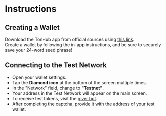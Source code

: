 # Instructions

## Creating a Wallet
Download the TonHub app from official sources using [this link](https://tonhub.com/getApp).  
Create a wallet by following the in-app instructions, and be sure to securely save your 24-word seed phrase!

## Connecting to the Test Network
- Open your wallet settings.
- Tap the **Diamond icon** at the bottom of the screen multiple times.
- In the "Network" field, change to **"Testnet"**.
- Your address in the Test Network will appear on the main screen.
- To receive test tokens, visit the [giver bot](https://t.me/testgiver_ton_bot).
- After completing the captcha, provide it with the address of your test wallet.